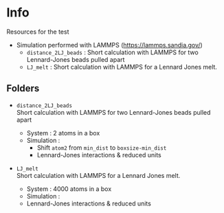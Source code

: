 # Info
Resources for the test
* Simulation performed with LAMMPS (https://lammps.sandia.gov/)
    * `distance_2LJ_beads` : Short calculation with LAMMPS for two Lennard-Jones beads pulled apart
    * `LJ_melt` : Short calculation with LAMMPS for a Lennard Jones melt. 


## Folders

* `distance_2LJ_beads` <br>
  Short calculation with LAMMPS for two Lennard-Jones beads pulled apart
  * System : 2 atoms in a box
  * Simulation : 
    * Shift `atom2` from `min_dist` to `boxsize-min_dist`
    * Lennard-Jones interactions & reduced units 

* `LJ_melt` <br>
  Short calculation with LAMMPS for a Lennard Jones melt. 
  * System : 4000 atoms in a box
  * Simulation : 
   * Lennard-Jones interactions & reduced units 
